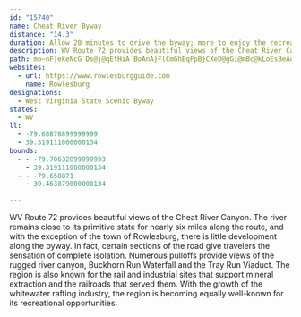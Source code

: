 ```yaml
---
id: "15740"
name: Cheat River Byway
distance: "14.3"
duration: Allow 20 minutes to drive the byway; more to enjoy the recreational and wildlife viewing opportunities along the way.
description: WV Route 72 provides beautiful views of the Cheat River Canyon. The river remains close to its primitive state for nearly six miles along the route, and with the exception of the town of Rowlesburg, there is little development along the byway.
path: mo~nF|ekeNcG`Ds@j@qEtHiA`BoAnA}FlCmGhEqFpB}CXeD@gGi@mBc@kLoEsBeAoAyA{IsLaKwOeKaQqEwL[kBOmBB_A`@sBs@_DPmEVsDK{GQmCCgBYeD_@{AyAkCyBuFi@_Ay@k@wBm@[SaCiDiBsB[SgBa@{AKc@@iBb@wCx@uA~A{JxBtAnN^x\h@tFBv@U~AmAfEUnD?bBOnAi@vAmAxByF`HwB`EqF~IcKhMmDtCaHlEgBr@eEbD}SfGgChA_H|DqHlFkEzBsC~@{BpAuIzBsGxCwDZ}@h@eDlCcAdA_@x@s@bCqErMeAzAyDjCgB|@wF|@uABoNSeFeAoBKuA[sEqB_A{@q@_BeCeKo@iAm@u@gAu@oDsAwESiFfAsP^uEZmBG_KsAkCy@gAe@kAs@}@y@iAyAiB_EsD}JYqAI{Br@eIdC}Nb@uEBiEYcK?wNU}Bm@yAoBmCkLaKcAo@_Bu@cCMySdGsAt@cDjDqEbImDrEyF~G}EzDqAr@u@Ru@A}C_@mIkBuCEkHv@yJ{C_Cc@eLbAwCEoBYoCEaEPyMhA_FL}EGgCmAgG_EcBa@iXsD}@c@oC{CqBgAq@MqJR}BC_Fs@sCs@{As@o@_@cDgDeLcMmGiGoB{BuDgCeEmBsBkAmCaCq`@q_@cCyDeHuPkD{JoBiGqBqIuHgh@oDeNs@}AgG{H
websites:
  - url: https://www.rowlesburgguide.com
    name: Rowlesburg
designations:
  - West Virginia State Scenic Byway
states:
  - WV
ll:
  - -79.68878899999999
  - 39.319111000000134
bounds:
  - - -79.70632899999993
    - 39.319111000000134
  - - -79.650871
    - 39.463879000000134

---
```


WV Route 72 provides beautiful views of the Cheat River Canyon. The river remains close to its primitive state for nearly six miles along the route, and with the exception of the town of Rowlesburg, there is little development along the byway. In fact, certain sections of the road give travelers the sensation of complete isolation. Numerous pulloffs provide views of the rugged river canyon, Buckhorn Run Waterfall and the Tray Run Viaduct. The region is also known for the rail and industrial sites that support mineral extraction and the railroads that served them. With the growth of the whitewater rafting industry, the region is becoming equally well-known for its recreational opportunities.
